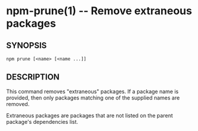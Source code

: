npm-prune(1) -- Remove extraneous packages
==========================================

## SYNOPSIS

    npm prune [<name> [<name ...]]

## DESCRIPTION

This command removes "extraneous" packages.  If a package name is
provided, then only packages matching one of the supplied names are
removed.

Extraneous packages are packages that are not listed on the parent
package's dependencies list.

